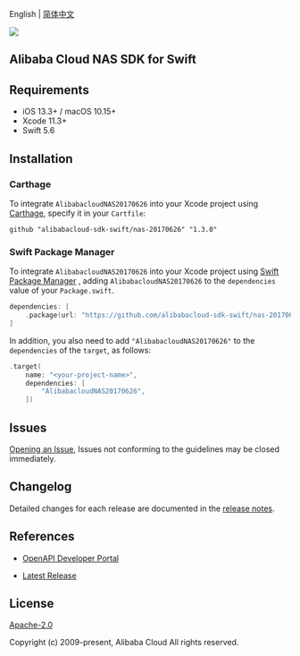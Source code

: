 English | [简体中文](README-CN.md)

![](https://aliyunsdk-pages.alicdn.com/icons/AlibabaCloud.svg)

## Alibaba Cloud NAS SDK for Swift

## Requirements

- iOS 13.3+ / macOS 10.15+
- Xcode 11.3+
- Swift 5.6

## Installation

### Carthage

To integrate `AlibabacloudNAS20170626` into your Xcode project using [Carthage](https://github.com/Carthage/Carthage), specify it in your `Cartfile`:

```ogdl
github "alibabacloud-sdk-swift/nas-20170626" "1.3.0"
```

### Swift Package Manager

To integrate `AlibabacloudNAS20170626` into your Xcode project using [Swift Package Manager](https://swift.org/package-manager/) , adding `AlibabacloudNAS20170626` to the `dependencies` value of your `Package.swift`.

```swift
dependencies: [
    .package(url: "https://github.com/alibabacloud-sdk-swift/nas-20170626.git", from: "1.3.0")
]
```

In addition, you also need to add `"AlibabacloudNAS20170626"` to the `dependencies` of the `target`, as follows:

```swift
.target(
    name: "<your-project-name>",
    dependencies: [
        "AlibabacloudNAS20170626",
    ])
```

## Issues

[Opening an Issue](https://github.com/alibabacloud-sdk-swift/nas-20170626/issues/new), Issues not conforming to the guidelines may be closed immediately.

## Changelog

Detailed changes for each release are documented in the [release notes](./ChangeLog.txt).

## References

* [OpenAPI Developer Portal](https://next.api.alibabacloud.com/home)
- [Latest Release](https://github.com/alibabacloud-sdk-swift/nas-20170626)

## License

[Apache-2.0](http://www.apache.org/licenses/LICENSE-2.0)

Copyright (c) 2009-present, Alibaba Cloud All rights reserved.
